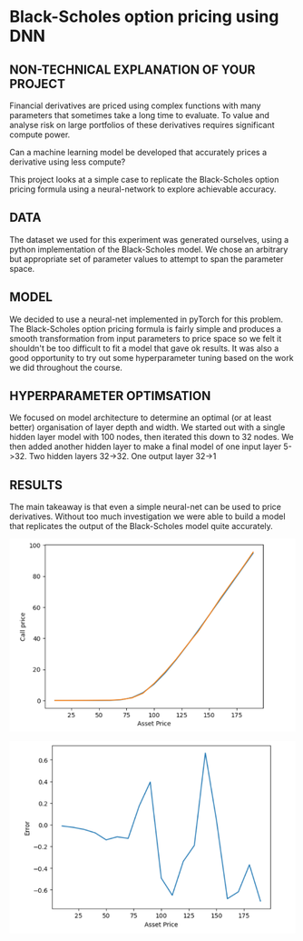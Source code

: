 # Black-Scholes option pricing using DNN 

## NON-TECHNICAL EXPLANATION OF YOUR PROJECT
Financial derivatives are priced using complex functions with many parameters that sometimes take a long time to evaluate.  To value and analyse risk on large portfolios of these derivatives requires significant compute power.

Can a machine learning model be developed that accurately prices a derivative using less compute?

This project looks at a simple case to replicate the Black-Scholes option pricing formula using a neural-network to explore achievable accuracy.

## DATA
The dataset we used for this experiment was generated ourselves, using a python implementation of the Black-Scholes model.  We chose an arbitrary but appropriate set of parameter values to attempt to span the parameter space.

## MODEL 
We decided to use a neural-net implemented in pyTorch for this problem.  The Black-Scholes option pricing formula is fairly simple and produces a smooth transformation from input parameters to price space so we felt it shouldn't be too difficult to fit a model that gave ok results.  It was also a good opportunity to try out some hyperparameter tuning based on the work we did throughout the course.

## HYPERPARAMETER OPTIMSATION
We focused on model architecture to determine an optimal (or at least better) organisation of layer depth and width.  We started out with a single hidden layer model with 100 nodes, then iterated this down to 32 nodes.  We then added another hidden layer to make a final model of one input layer 5->32.  Two hidden layers 32->32. One output layer 32->1

## RESULTS
The main takeaway is that even a simple neural-net can be used to price derivatives.  Without too much investigation we were able to build a model that replicates the output of the Black-Scholes model quite accurately.  

![Comparison](output_prices.png)

![Error](output_error.png)



